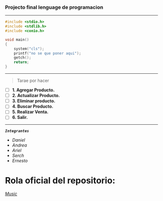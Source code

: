 ### Projecto final lenguage de programacion

---
```c
#include <stdio.h>
#include <stdlib.h>
#include <conio.h>

void main()
{
    system("cls");
    printf("no se que poner aqui");
    getch();
    return;
}
```
---
> Tarae por hacer 
 
- [ ] **1.	Agregar Producto.**
- [ ] **2.	Actualizar Producto.**
- [ ] **3.	Eliminar producto.**
- [ ] **4.	Buscar Producto.**
- [ ] **5.	Realizar Venta.**
- [ ] **6.	Salir.**

---

<kbd>___`Integrantes`___</kbd>

* *Daniel*
* *Andrea*
* *Ariel*
* *Serch*
* *Ernesto*

# Rola oficial del repositorio: 

[*Music*](https://youtu.be/8SbUC-UaAxE "Guns N' Roses - November Rain")
